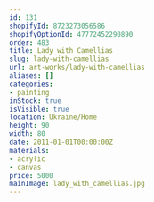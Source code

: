 ```yaml
---
id: 131
shopifyId: 8723273056586
shopifyOptionId: 47772452290890
order: 483
title: Lady with Camellias
slug: lady-with-camellias
url: art-works/lady-with-camellias
aliases: []
categories:
- painting
inStock: true
isVisible: true
location: Ukraine/Home
height: 90
width: 80
date: 2011-01-01T00:00:00Z
materials:
- acrylic
- canvas
price: 5000
mainImage: lady_with_camellias.jpg
---
```

